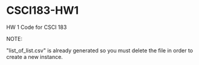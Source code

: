# CSCI183-HW1
HW 1 Code for CSCI 183


NOTE:

"list_of_list.csv" is already generated so you must delete the file in order to create a new instance.